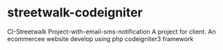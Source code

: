 # streetwalk-codeigniter
CI-Streetwalk Project-with-email-sms-notification
A project for client.
An ecommercee website develop using php codeigniter3 framework
